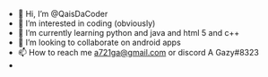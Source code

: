 - 👋 Hi, I’m @QaisDaCoder
- 👀 I’m interested in coding (obviously)
- 🌱 I’m currently learning python and java and html 5 and c++
- 💞️ I’m looking to collaborate on android apps
- 📫 How to reach me a721ga@gmail.com or discord A Gazy#8323
- 
<!---
QaisDaCoder/QaisDaCoder is a ✨ special ✨ repository because its `README.md` (this file) appears on your GitHub profile.
You can click the Preview link to take a look at your changes.
--->
